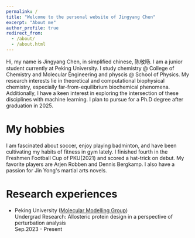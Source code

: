 ```yaml
---
permalink: /
title: "Welcome to the personal website of Jingyang Chen"
excerpt: "About me"
author_profile: true
redirect_from: 
  - /about/
  - /about.html
---
```


Hi, my name is Jingyang Chen, in simplified chinese, 陈敬旸. I am a junior student currently at Peking University. I study chemistry @ College of Chemistry and Molecular Engineering and physcis @ School of Physics. My research interests lie in theoretical and computational biophysical chemistry, especially far-from-equilibrium biochemical phenomena. Additionally, I have a keen interest in exploring the intersection of these disciplines with machine learning. I plan to pursue for a Ph.D degree after graduation in 2025.

My hobbies
======
I am fascinated about soccer, enjoy playing badminton, and have been cultivating my habits of fitness in gym lately. I finished fourth in the Freshmen Football Cup of PKU(2021) and scored a hat-trick on debut. My favorite players are Arjen Robben and Dennis Bergkamp. I also have a passion for Jin Yong's martial arts novels.

Research experiences
======
- Peking University ([Molecular Modelling Group](https://www.chem.pku.edu.cn/liuzhirong/en/))<br/>
Undergrad Research: Allosteric protein design in a perspective of perturbation analysis<br/>
Sep.2023 - Present
